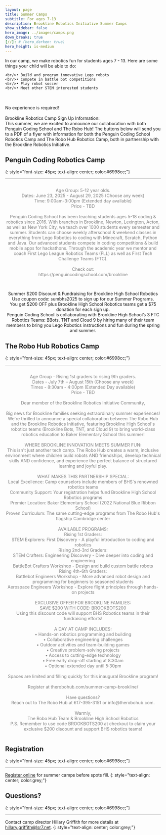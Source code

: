 ```yaml
---
layout: page
title: Summer Camps 
subtitle: For ages 7-13
description: Brookline Robotics Initiative Summer Camps
show_sidebar: false
hero_image: ../images/camps.png
down_breaks: true
[//]: # (hero_darken: true)
hero_height: is-medium
---
```


<div class="centered">
    <p style="color:grey;">


In our camp, we make robotics fun for students ages 7 - 13. Here are some things your child will be able to do:

    <br/>• Build and program innovative Lego robots
    <br/>• Compete in battle bot competitions
    <br/>• Play robot soccer
    <br/>• Meet other STEM interested students

<br/>
<br/>No experience is required!
<br/>
<br/>Brookline Robotics Camp Sign Up Information:
<br/>This summer, we are excited to announce our collaboration with both Penguin Coding School and The Robo Hub! The buttons below will send you to a PDF of a flyer with information for both the Penguin Coding School Robotics Camp and The Robo Hub Robotics Camp, both in partnership with the Brookline Robotics Initiative.
</p>
</div>

[//]: # (<div class="centered">)

[//]: # (    <p style="text-decoration: bold; font-size: 1.25em; color:black;">)

[//]: # (        2025 Summer Camp sign-ups will open in the Spring!)

[//]: # (    </p>)

[//]: # (</div>)


## Penguin Coding Robotics Camp
{: style="font-size: 45px; text-align: center; color:#6998cc;"}
***
<div style="text-align: center;">
    <p style="color:grey; display: inline-block; text-align: center;">
            Age Group: 5-12 year olds.
            <br>
            Dates: June 23, 2025 - August 29, 2025 (Choose any week)
            <br>
            Time: 9:00am-3:00pm (Extended day available)
            <br>
            Price - TBD
            <br><br>
            Penguin Coding School has been teaching students ages 5-18 coding & robotics since 2016. 
With branches in Brookline, Newton, Lexington, Acton, as well as New York City, we teach over 1000 students every semester and summer.
Students can choose weekly afterschool & weekend classes in everything from Lego Robotics to coding with Minecraft, Scratch, Python and Java. 
Our advanced students compete in coding competitions & build mobile apps for hackathons.
Through the academic year we mentor and coach First Lego League Robotics Teams (FLL) as well as First Tech Challenge Teams (FTC). 
<br/>
<br/>Check out:
<br/>https://penguincodingschool.com/brookline

<br/>Summer $200 Discount & Fundraising for Brookline High School Robotics
<br/>Use coupon code: sumbhs2025 to sign up for our Summer Programs.
<br/>You get $200 OFF plus Brookline High School Robotics teams get a $75 donation for each sign up.
<br/>Penguin Coding School is collaborating with Brookline High School’s 3 FTC Robotics Teams: BBots, TNT and Cloud 9 by hiring many of their team members to bring you Lego Robotics instructions and fun during the spring and summer.
        </p>
</div>

[//]: # (&#40;Includes 15 hours of camp, t-shirt, and snacks&#41;.)

## The Robo Hub Robotics Camp
{: style="font-size: 45px; text-align: center; color:#6998cc;"}
***

<div style="text-align: center;">
            <p style="color:grey; display: inline-block; text-align: center;">
            Age Group - Rising 1st graders to rising 9th graders.
            <br>
            Dates - July 7th – August 15th (Choose any week)
            <br>
            Times - 8:30am - 4:00pm (Extended Day available)
            <br>
            Price - TBD
            <br><br>
            Dear member of the Brookline Robotics Initiative Community,
<br/>
<br/>Big news for Brookline families seeking extraordinary summer experiences!
<br/>We're thrilled to announce a special collaboration between The Robo Hub and the Brookline Robotics Initiative, featuring Brookline High School's robotics teams (Brookline Bots, TNT, and Cloud 9) to bring world-class robotics education to Baker Elementary School this summer!
<br/>
<br/>WHERE BROOKLINE INNOVATION MEETS SUMMER FUN: 
<br/>This isn't just another tech camp. The Robo Hub creates a warm, inclusive environment where children build robots AND friendships, develop technical skills AND confidence, and experience the perfect balance of structured learning and joyful play.
<br/>
<br/>WHAT MAKES THIS PARTNERSHIP SPECIAL:
<br/>Local Excellence: Camp counselors include members of BHS's renowned robotics teams
<br/>Community Support: Your registration helps fund Brookline High School Robotics programs
<br/>Premier Location: Baker Elementary School (2022 National Blue Ribbon School)
<br/>Proven Curriculum: The same cutting-edge programs from The Robo Hub's flagship Cambridge center​​
<br/>
<br/>AVAILABLE PROGRAMS:
<br/>Rising 1st Graders:
<br/>STEM Explorers: First Discovery - A playful introduction to coding and robotics
<br/>Rising 2nd-3rd Graders:
<br/>STEM Crafters: Engineering Discovery - Dive deeper into coding and engineering
<br/>BattleBot Crafters Workshop - Design and build custom battle robots
<br/>Rising 4th-6th Graders:
<br/>Battlebot Engineers Workshop - More advanced robot design and programming for beginners to seasoned students
<br/>Aerospace Engineers Workshop - Explore flight principles through hands-on projects
<br/>
<br/>EXCLUSIVE OFFER FOR BROOKLINE FAMILIES:
<br/>SAVE $200 WITH CODE: BROOKBOTS200
<br/>Using this discount code will support BHS Robotics teams in their fundraising efforts!
<br/>
<br/>A DAY AT CAMP INCLUDES:
<br/>• Hands-on robotics programming and building
<br/>• Collaborative engineering challenges
<br/>• Outdoor activities and team-building games
<br/>• Creative problem-solving projects
<br/>• Access to cutting-edge technology
<br/>• Free early drop-off starting at 8:30am
<br/>• Optional extended day until 5:30pm
<br/>
<br/>Spaces are limited and filling quickly for this inaugural Brookline program!
<br/>
<br/>Register at therobohub.com/summer-camp-brookline/
<br/>
<br/>Have questions? 
<br/>Reach out to The Robo Hub at 617-395-3151 or info@therobohub.com.
<br/>
<br/>Warmly,
<br/>The Robo Hub Team & Brookline High School Robotics
<br/>P.S. Remember to use code BROOKBOTS200 at checkout to claim your exclusive $200 discount and support BHS robotics teams!
        </p>
</div>

[//]: # (&#40;Includes 30 hours of camp, t-shirt, snacks, and lunch on Friday&#41;)

## Registration
{: style="font-size: 45px; text-align: center; color:#6998cc;"}
***

[Register online](https://www.lsnbroncoscamps.com/robotics-and-engineering-camps.cfm) for summer camps before spots fill.
{: style="text-align: center; color:grey;"}

## Questions?
{: style="font-size: 45px; text-align: center; color:#6998cc;"}
***

Contact camp director Hillary Griffith for more details at [hillary.griffith@lsr7.net](mailto:hillary.griffith@lsr7.net).
{: style="text-align: center; color:grey;"}
